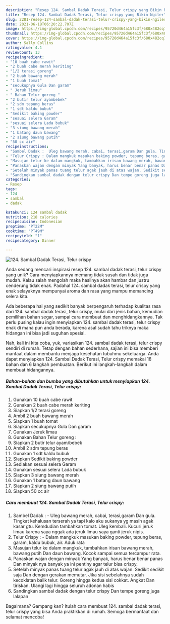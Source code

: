 ```yaml
---
description: "Resep 124. Sambal Dadak Terasi, Telur crispy yang Bikin Ngiler"
title: "Resep 124. Sambal Dadak Terasi, Telur crispy yang Bikin Ngiler"
slug: 2281-resep-124-sambal-dadak-terasi-telur-crispy-yang-bikin-ngiler
date: 2021-06-18T06:20:22.707Z
image: https://img-global.cpcdn.com/recipes/95720d464a15fc3f/680x482cq70/124-sambal-dadak-terasi-telur-crispy-foto-resep-utama.jpg
thumbnail: https://img-global.cpcdn.com/recipes/95720d464a15fc3f/680x482cq70/124-sambal-dadak-terasi-telur-crispy-foto-resep-utama.jpg
cover: https://img-global.cpcdn.com/recipes/95720d464a15fc3f/680x482cq70/124-sambal-dadak-terasi-telur-crispy-foto-resep-utama.jpg
author: Sally Collins
ratingvalue: 4.1
reviewcount: 13
recipeingredient:
- "10 buah cabe rawit"
- "2 buah cabe merah keriting"
- "1/2 terasi goreng"
- "2 buah bawang merah"
- "1 buah tomat"
- "secukupnya Gula Dan garam"
- " Jeruk limau"
- " Bahan Telur goreng "
- "2 butir telur ayambebek"
- "2 sdm tepung beras"
- "1 sdt kaldu bubuk"
- "Sedikit baking powder"
- "sesuai selera Garam"
- "sesuai selera Lada bubuk"
- "3 siung bawang merah"
- "1 batang daun bawang"
- "2 siung bawang putih"
- "50 cc air"
recipeinstructions:
- "Sambel Dadak :  Uleg bawang merah, cabai, terasi,garam Dan gula. Tingkat kehalusan terserah ya tapi kalo aku sukanya yg masih agak kasar gtu. Kemdudian tambahkan tomat. Uleg kembali. Kucuri jeruk limau karena saya nggak ada jeruk limau saya ganti jeruk nipis."
- "Telur Crispy : Dalam mangkuk masukan baking powder, tepung beras, garam, kaldu bubuk, air. Aduk rata"
- "Masujan telur ke dalam mangkuk, tambahkan irisan bawang merah, bawang putih Dan daun bawang. Kocok sampai semua tercampur rata."
- "Panaskan wajan dengan minyak Yang banyak, harus benar benar panas Dan minyak nya banyak ya ini pentiny agar telur bisa crispy."
- "Setelah minyak panas tuang telur agak jauh di atas wajan. Sedikit sedikit saja Dan dengan gerakan memutar. Jika sisi sebelahnya sudah kecoklatan balik telur. Goreng hingga kedua sisi cokkat. Angkat Dan tiriskan. Ulangi lagi hingga seluruh adonan habis"
- "Sandingkan sambal dadak dengan telur crispy Dan tempe goreng juga lalapan"
categories:
- Resep
tags:
- 124
- sambal
- dadak

katakunci: 124 sambal dadak 
nutrition: 218 calories
recipecuisine: Indonesian
preptime: "PT22M"
cooktime: "PT49M"
recipeyield: "1"
recipecategory: Dinner

---
```



![124. Sambal Dadak Terasi, Telur crispy](https://img-global.cpcdn.com/recipes/95720d464a15fc3f/680x482cq70/124-sambal-dadak-terasi-telur-crispy-foto-resep-utama.jpg)

Anda sedang mencari inspirasi resep 124. sambal dadak terasi, telur crispy yang unik? Cara menyiapkannya memang tidak susah dan tidak juga mudah. Kalau salah mengolah maka hasilnya akan hambar dan justru cenderung tidak enak. Padahal 124. sambal dadak terasi, telur crispy yang enak selayaknya mempunyai aroma dan rasa yang mampu memancing selera kita.

Ada beberapa hal yang sedikit banyak berpengaruh terhadap kualitas rasa dari 124. sambal dadak terasi, telur crispy, mulai dari jenis bahan, kemudian pemilihan bahan segar, sampai cara membuat dan menghidangkannya. Tak perlu pusing kalau ingin menyiapkan 124. sambal dadak terasi, telur crispy enak di mana pun anda berada, karena asal sudah tahu triknya maka hidangan ini bisa jadi suguhan spesial.




Nah, kali ini kita coba, yuk, variasikan 124. sambal dadak terasi, telur crispy sendiri di rumah. Tetap dengan bahan sederhana, sajian ini bisa memberi manfaat dalam membantu menjaga kesehatan tubuhmu sekeluarga. Anda dapat menyiapkan 124. Sambal Dadak Terasi, Telur crispy memakai 18 bahan dan 6 langkah pembuatan. Berikut ini langkah-langkah dalam membuat hidangannya.

<!--inarticleads1-->

##### Bahan-bahan dan bumbu yang dibutuhkan untuk menyiapkan 124. Sambal Dadak Terasi, Telur crispy:

1. Gunakan 10 buah cabe rawit
1. Gunakan 2 buah cabe merah keriting
1. Siapkan 1/2 terasi goreng
1. Ambil 2 buah bawang merah
1. Siapkan 1 buah tomat
1. Siapkan secukupnya Gula Dan garam
1. Gunakan  Jeruk limau
1. Gunakan  Bahan Telur goreng :
1. Siapkan 2 butir telur ayam/bebek
1. Ambil 2 sdm tepung beras
1. Gunakan 1 sdt kaldu bubuk
1. Siapkan Sedikit baking powder
1. Sediakan sesuai selera Garam
1. Gunakan sesuai selera Lada bubuk
1. Siapkan 3 siung bawang merah
1. Gunakan 1 batang daun bawang
1. Siapkan 2 siung bawang putih
1. Siapkan 50 cc air




<!--inarticleads2-->

##### Cara membuat 124. Sambal Dadak Terasi, Telur crispy:

1. Sambel Dadak :  - Uleg bawang merah, cabai, terasi,garam Dan gula. Tingkat kehalusan terserah ya tapi kalo aku sukanya yg masih agak kasar gtu. Kemdudian tambahkan tomat. Uleg kembali. Kucuri jeruk limau karena saya nggak ada jeruk limau saya ganti jeruk nipis.
1. Telur Crispy : - Dalam mangkuk masukan baking powder, tepung beras, garam, kaldu bubuk, air. Aduk rata
1. Masujan telur ke dalam mangkuk, tambahkan irisan bawang merah, bawang putih Dan daun bawang. Kocok sampai semua tercampur rata.
1. Panaskan wajan dengan minyak Yang banyak, harus benar benar panas Dan minyak nya banyak ya ini pentiny agar telur bisa crispy.
1. Setelah minyak panas tuang telur agak jauh di atas wajan. Sedikit sedikit saja Dan dengan gerakan memutar. Jika sisi sebelahnya sudah kecoklatan balik telur. Goreng hingga kedua sisi cokkat. Angkat Dan tiriskan. Ulangi lagi hingga seluruh adonan habis
1. Sandingkan sambal dadak dengan telur crispy Dan tempe goreng juga lalapan




Bagaimana? Gampang kan? Itulah cara membuat 124. sambal dadak terasi, telur crispy yang bisa Anda praktikkan di rumah. Semoga bermanfaat dan selamat mencoba!
